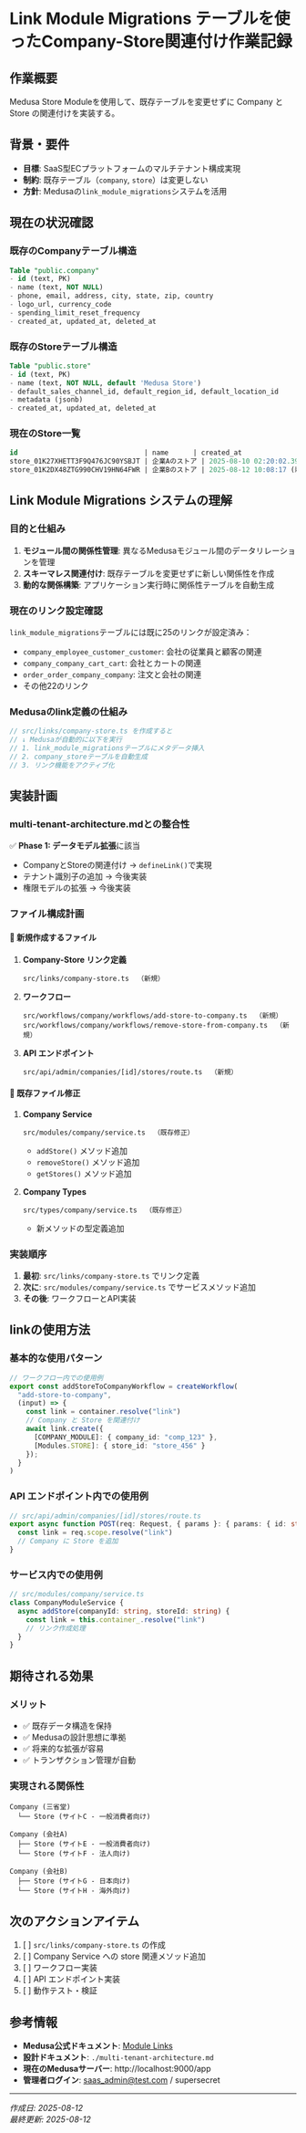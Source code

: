 # Link Module Migrations テーブルを使ったCompany-Store関連付け作業記録

## 作業概要

Medusa Store Moduleを使用して、既存テーブルを変更せずに Company と Store の関連付けを実装する。

## 背景・要件

- **目標**: SaaS型ECプラットフォームのマルチテナント構成実現
- **制約**: 既存テーブル（`company`, `store`）は変更しない
- **方針**: Medusaの`link_module_migrations`システムを活用

## 現在の状況確認

### 既存のCompanyテーブル構造
```sql
Table "public.company"
- id (text, PK)
- name (text, NOT NULL)
- phone, email, address, city, state, zip, country
- logo_url, currency_code
- spending_limit_reset_frequency
- created_at, updated_at, deleted_at
```

### 既存のStoreテーブル構造
```sql
Table "public.store"
- id (text, PK)
- name (text, NOT NULL, default 'Medusa Store')
- default_sales_channel_id, default_region_id, default_location_id
- metadata (jsonb)
- created_at, updated_at, deleted_at
```

### 現在のStore一覧
```sql
id                               | name      | created_at
store_01K27XHETT3F9Q476JC90YSBJT | 企業Aのストア | 2025-08-10 02:20:02.393373+09
store_01K2DX48ZTG990CHV19HN64FWR | 企業Bのストア | 2025-08-12 10:08:17 (新規作成)
```

## Link Module Migrations システムの理解

### 目的と仕組み
1. **モジュール間の関係性管理**: 異なるMedusaモジュール間のデータリレーションを管理
2. **スキーマレス関連付け**: 既存テーブルを変更せずに新しい関係性を作成
3. **動的な関係構築**: アプリケーション実行時に関係性テーブルを自動生成

### 現在のリンク設定確認
`link_module_migrations`テーブルには既に25のリンクが設定済み：
- `company_employee_customer_customer`: 会社の従業員と顧客の関連
- `company_company_cart_cart`: 会社とカートの関連
- `order_order_company_company`: 注文と会社の関連
- その他22のリンク

### Medusaのlink定義の仕組み
```typescript
// src/links/company-store.ts を作成すると
// ↓ Medusaが自動的に以下を実行
// 1. link_module_migrationsテーブルにメタデータ挿入
// 2. company_storeテーブルを自動生成
// 3. リンク機能をアクティブ化
```

## 実装計画

### multi-tenant-architecture.mdとの整合性
✅ **Phase 1: データモデル拡張**に該当
- CompanyとStoreの関連付け → `defineLink()`で実現
- テナント識別子の追加 → 今後実装
- 権限モデルの拡張 → 今後実装

### ファイル構成計画

#### 📁 新規作成するファイル
1. **Company-Store リンク定義**
   ```
   src/links/company-store.ts  （新規）
   ```

2. **ワークフロー**
   ```
   src/workflows/company/workflows/add-store-to-company.ts  （新規）
   src/workflows/company/workflows/remove-store-from-company.ts  （新規）
   ```

3. **API エンドポイント**
   ```
   src/api/admin/companies/[id]/stores/route.ts  （新規）
   ```

#### 📝 既存ファイル修正
1. **Company Service**
   ```
   src/modules/company/service.ts  （既存修正）
   ```
   - `addStore()` メソッド追加
   - `removeStore()` メソッド追加  
   - `getStores()` メソッド追加

2. **Company Types**
   ```
   src/types/company/service.ts  （既存修正）
   ```
   - 新メソッドの型定義追加

### 実装順序
1. **最初**: `src/links/company-store.ts` でリンク定義
2. **次に**: `src/modules/company/service.ts` でサービスメソッド追加
3. **その後**: ワークフローとAPI実装

## linkの使用方法

### 基本的な使用パターン
```typescript
// ワークフロー内での使用例
export const addStoreToCompanyWorkflow = createWorkflow(
  "add-store-to-company",
  (input) => {
    const link = container.resolve("link")
    // Company と Store を関連付け
    await link.create({
      [COMPANY_MODULE]: { company_id: "comp_123" },
      [Modules.STORE]: { store_id: "store_456" }
    });
  }
)
```

### API エンドポイント内での使用例
```typescript
// src/api/admin/companies/[id]/stores/route.ts
export async function POST(req: Request, { params }: { params: { id: string } }) {
  const link = req.scope.resolve("link")
  // Company に Store を追加
}
```

### サービス内での使用例
```typescript
// src/modules/company/service.ts
class CompanyModuleService {
  async addStore(companyId: string, storeId: string) {
    const link = this.container_.resolve("link")
    // リンク作成処理
  }
}
```

## 期待される効果

### メリット
- ✅ 既存データ構造を保持
- ✅ Medusaの設計思想に準拠
- ✅ 将来的な拡張が容易
- ✅ トランザクション管理が自動

### 実現される関係性
```
Company (三省堂)
  └── Store (サイトC - 一般消費者向け)

Company (会社A)
  ├── Store (サイトE - 一般消費者向け)
  └── Store (サイトF - 法人向け)

Company (会社B)
  ├── Store (サイトG - 日本向け)
  └── Store (サイトH - 海外向け)
```

## 次のアクションアイテム

1. [ ] `src/links/company-store.ts` の作成
2. [ ] Company Service への store 関連メソッド追加
3. [ ] ワークフロー実装
4. [ ] API エンドポイント実装
5. [ ] 動作テスト・検証

## 参考情報

- **Medusa公式ドキュメント**: [Module Links](https://docs.medusajs.com/learn/fundamentals/module-links)
- **設計ドキュメント**: `./multi-tenant-architecture.md`
- **現在のMedusaサーバー**: http://localhost:9000/app
- **管理者ログイン**: saas_admin@test.com / supersecret

---

*作成日: 2025-08-12*  
*最終更新: 2025-08-12*
